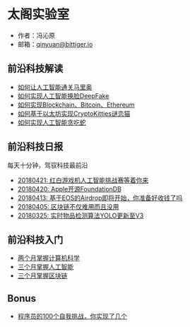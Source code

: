 # 太阁实验室

- 作者：冯沁原
- 邮箱：qinyuan@bittiger.io

## 前沿科技解读

- [如何让人工智能通关马里奥](GYM/README.md)
- [如何实现人工智能换脸DeepFake](DeepFake/README.md)
- [如何实现Blockchain、Bitcoin、Ethereum](Ethereum/README.md)
- [如何基于以太坊实现CryptoKitties谜恋猫](CryptoKitties/README.md)
- [如何实现人工智能贪吃蛇](AISnake/README.md)

## 前沿科技日报

每天十分钟，驾驭科技最前沿

- [20180421: 红白游戏机人工智能挑战赛等着你来](https://contest.openai.com/)
- [20180420: Apple开源FoundationDB](https://github.com/apple/foundationdb)
- [20180413: 基于EOS的Airdrop即将开始，你准备好收钱了吗](https://eosdac.io/)
- [20180405: 区块链不仅难用而且没用](https://medium.com/@kaistinchcombe/decentralized-and-trustless-crypto-paradise-is-actually-a-medieval-hellhole-c1ca122efdec)
- [20180325: 实时物品检测算法YOLO更新至V3](https://pjreddie.com/darknet/yolo/)

## 前沿科技入门

- [两个月掌握计算机科学](System/CS.md)
- [三个月掌握人工智能](System/AI.md)
- [三个月掌握区块链](System/Blockchain.md)

## Bonus

- [程序员的100个自我挑战，你实现了几个](Bonus/Challenge.md)
